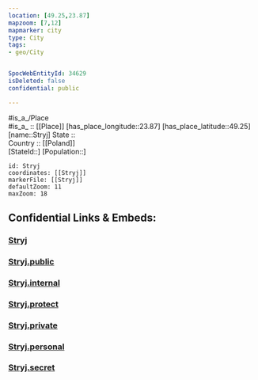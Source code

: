 ```yaml
---
location: [49.25,23.87] 
mapzoom: [7,12] 
mapmarker: city 
type: City
tags:
- geo/City


SpocWebEntityId: 34629
isDeleted: false
confidential: public

---
```

#is_a_/Place  
#is_a_ :: [[Place]] 
[has_place_longitude::23.87] 
[has_place_latitude::49.25] 
[name::Stryj] 
State ::  
Country :: [[Poland]]  
[StateId::] 
[Population::] 



```leaflet
id: Stryj
coordinates: [[Stryj]] 
markerFile: [[Stryj]] 
defaultZoom: 11 
maxZoom: 18
```


## Confidential Links & Embeds: 

### [Stryj](/_Standards/Earth/Continent/Europe/Europe~East/Ukraine/Regions~Ukraine/L'viv/City/Stryj.md) 

### [Stryj.public](/_public/Earth/Continent/Europe/Europe~East/Ukraine/Regions~Ukraine/L'viv/City/Stryj.public.md) 

### [Stryj.internal](/_internal/Earth/Continent/Europe/Europe~East/Ukraine/Regions~Ukraine/L'viv/City/Stryj.internal.md) 

### [Stryj.protect](/_protect/Earth/Continent/Europe/Europe~East/Ukraine/Regions~Ukraine/L'viv/City/Stryj.protect.md) 

### [Stryj.private](/_private/Earth/Continent/Europe/Europe~East/Ukraine/Regions~Ukraine/L'viv/City/Stryj.private.md) 

### [Stryj.personal](/_personal/Earth/Continent/Europe/Europe~East/Ukraine/Regions~Ukraine/L'viv/City/Stryj.personal.md) 

### [Stryj.secret](/_secret/Earth/Continent/Europe/Europe~East/Ukraine/Regions~Ukraine/L'viv/City/Stryj.secret.md)

